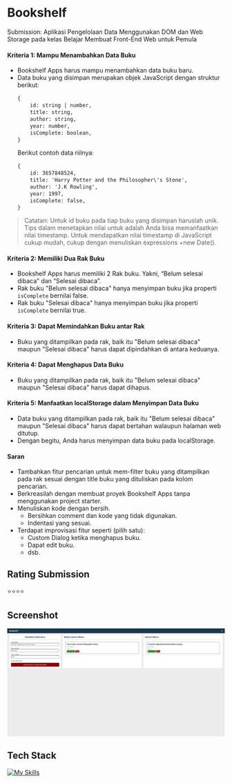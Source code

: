 # Bookshelf
Submission: Aplikasi Pengelolaan Data Menggunakan DOM dan Web Storage pada kelas Belajar Membuat Front-End Web untuk Pemula

#### Kriteria 1: Mampu Menambahkan Data Buku
- Bookshelf Apps harus mampu menambahkan data buku baru.
- Data buku yang disimpan merupakan objek JavaScript dengan struktur berikut:
    ```
    {
        id: string | number,
        title: string,
        author: string,
        year: number,
        isComplete: boolean,
    }
    ```
    Berikut contoh data riilnya:
    ```
    {
        id: 3657848524,
        title: 'Harry Potter and the Philosopher\'s Stone',
        author: 'J.K Rowling',
        year: 1997,
        isComplete: false,
    }
    ```
> Catatan:
Untuk id buku pada tiap buku yang disimpan haruslah unik. Tips dalam menetapkan nilai untuk adalah Anda bisa memanfaatkan nilai timestamp. Untuk mendapatkan nilai timestamp di JavaScript cukup mudah, cukup dengan menuliskan expressions +new Date().

#### Kriteria 2: Memiliki Dua Rak Buku
- Bookshelf Apps harus memiliki 2 Rak buku. Yakni, “Belum selesai dibaca” dan “Selesai dibaca”.
- Rak buku "Belum selesai dibaca" hanya menyimpan buku jika properti `isComplete` bernilai false.
- Rak buku "Selesai dibaca" hanya menyimpan buku jika properti `isComplete` bernilai true.

#### Kriteria 3: Dapat Memindahkan Buku antar Rak
- Buku yang ditampilkan pada rak, baik itu "Belum selesai dibaca" maupun "Selesai dibaca" harus dapat dipindahkan di antara keduanya.

#### Kriteria 4: Dapat Menghapus Data Buku
- Buku yang ditampilkan pada rak, baik itu "Belum selesai dibaca" maupun "Selesai dibaca" harus dapat dihapus.

#### Kriteria 5: Manfaatkan localStorage dalam Menyimpan Data Buku
- Data buku yang ditampilkan pada rak, baik itu "Belum selesai dibaca" maupun "Selesai dibaca" harus dapat bertahan walaupun halaman web ditutup.
- Dengan begitu, Anda harus menyimpan data buku pada localStorage.

#### Saran
- Tambahkan fitur pencarian untuk mem-filter buku yang ditampilkan pada rak sesuai dengan title buku yang dituliskan pada kolom pencarian.
- Berkreasilah dengan membuat proyek Bookshelf Apps tanpa menggunakan project starter.
- Menuliskan kode dengan bersih.
    - Bersihkan comment dan kode yang tidak digunakan.
    - Indentasi yang sesuai.
- Terdapat improvisasi fitur seperti (pilih satu): 
    - Custom Dialog ketika menghapus buku.
    - Dapat edit buku.
    - dsb.

## Rating Submission
⭐⭐⭐⭐

## Screenshot
![App Screenshot](./assets/images/screenshot/screencapture.png)

## Tech Stack
[![My Skills](https://skillicons.dev/icons?i=html,css,js)](https://github.com/takasicode/bookshelf)
 